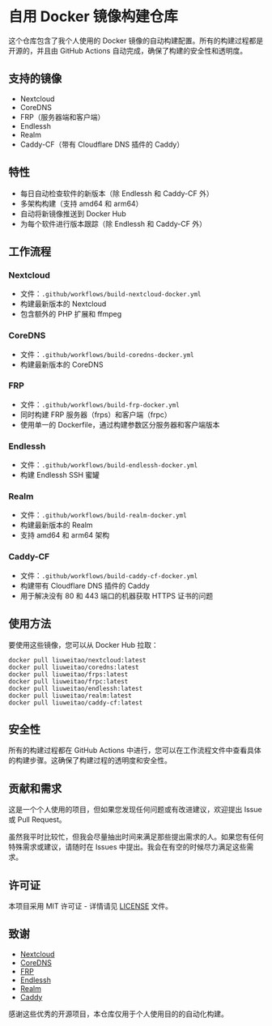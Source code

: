 # 自用 Docker 镜像构建仓库

这个仓库包含了我个人使用的 Docker 镜像的自动构建配置。所有的构建过程都是开源的，并且由 GitHub Actions 自动完成，确保了构建的安全性和透明度。

## 支持的镜像

- Nextcloud
- CoreDNS
- FRP（服务器端和客户端）
- Endlessh
- Realm
- Caddy-CF（带有 Cloudflare DNS 插件的 Caddy）

## 特性

- 每日自动检查软件的新版本（除 Endlessh 和 Caddy-CF 外）
- 多架构构建（支持 amd64 和 arm64）
- 自动将新镜像推送到 Docker Hub
- 为每个软件进行版本跟踪（除 Endlessh 和 Caddy-CF 外）

## 工作流程

### Nextcloud

- 文件：`.github/workflows/build-nextcloud-docker.yml`
- 构建最新版本的 Nextcloud
- 包含额外的 PHP 扩展和 ffmpeg

### CoreDNS

- 文件：`.github/workflows/build-coredns-docker.yml`
- 构建最新版本的 CoreDNS

### FRP

- 文件：`.github/workflows/build-frp-docker.yml`
- 同时构建 FRP 服务器（frps）和客户端（frpc）
- 使用单一的 Dockerfile，通过构建参数区分服务器和客户端版本

### Endlessh

- 文件：`.github/workflows/build-endlessh-docker.yml`
- 构建 Endlessh SSH 蜜罐

### Realm

- 文件：`.github/workflows/build-realm-docker.yml`
- 构建最新版本的 Realm
- 支持 amd64 和 arm64 架构

### Caddy-CF

- 文件：`.github/workflows/build-caddy-cf-docker.yml`
- 构建带有 Cloudflare DNS 插件的 Caddy
- 用于解决没有 80 和 443 端口的机器获取 HTTPS 证书的问题

## 使用方法

要使用这些镜像，您可以从 Docker Hub 拉取：

```
docker pull liuweitao/nextcloud:latest
docker pull liuweitao/coredns:latest
docker pull liuweitao/frps:latest
docker pull liuweitao/frpc:latest
docker pull liuweitao/endlessh:latest
docker pull liuweitao/realm:latest
docker pull liuweitao/caddy-cf:latest
```

## 安全性

所有的构建过程都在 GitHub Actions 中进行，您可以在工作流程文件中查看具体的构建步骤。这确保了构建过程的透明度和安全性。

## 贡献和需求

这是一个个人使用的项目，但如果您发现任何问题或有改进建议，欢迎提出 Issue 或 Pull Request。

虽然我平时比较忙，但我会尽量抽出时间来满足那些提出需求的人。如果您有任何特殊需求或建议，请随时在 Issues 中提出。我会在有空的时候尽力满足这些需求。

## 许可证

本项目采用 MIT 许可证 - 详情请见 [LICENSE](LICENSE) 文件。

## 致谢

- [Nextcloud](https://nextcloud.com/)
- [CoreDNS](https://coredns.io/)
- [FRP](https://github.com/fatedier/frp)
- [Endlessh](https://github.com/skeeto/endlessh)
- [Realm](https://github.com/realm/realm)
- [Caddy](https://caddyserver.com/)

感谢这些优秀的开源项目，本仓库仅用于个人使用目的的自动化构建。
